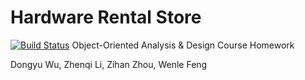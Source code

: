 # Hardware Rental Store
[![Build Status](https://travis-ci.com/WinterDawn/Hardware_Rental_Store.svg?branch=master)](https://travis-ci.com/WinterDawn/Hardware_Rental_Store)
Object-Oriented Analysis &amp; Design Course Homework

Dongyu Wu, Zhenqi Li, Zihan Zhou, Wenle Feng
